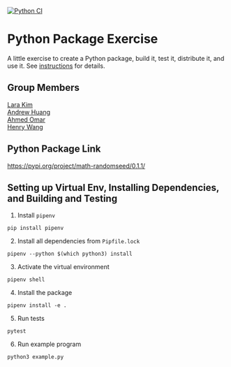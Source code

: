 [![Python CI](https://github.com/software-students-fall2023/3-python-package-exercise-random-seed-2/actions/workflows/python-package.yml/badge.svg?branch=lara)](https://github.com/software-students-fall2023/3-python-package-exercise-random-seed-2/actions/workflows/python-package.yml)

# Python Package Exercise

A little exercise to create a Python package, build it, test it, distribute it, and use it. See [instructions](./instructions.md) for details.

## Group Members 
[Lara Kim](https://github.com/larahynkim) <br>
[Andrew Huang](https://github.com/andrewhuanggg) <br>
[Ahmed Omar](https://github.com/ahmed-o-324) <br>
[Henry Wang](https://github.com/fishlesswater) <br>

## Python Package Link
https://pypi.org/project/math-randomseed/0.1.1/ 

## Setting up Virtual Env, Installing Dependencies, and Building and Testing 

1. Install `pipenv`
```
pip install pipenv 
```

2. Install all dependencies from `Pipfile.lock`
```
pipenv --python $(which python3) install
```

3. Activate the virtual environment
```
pipenv shell 
```

4. Install the package
```
pipenv install -e . 
```

5. Run tests
```
pytest
```

6. Run example program
```
python3 example.py
```

